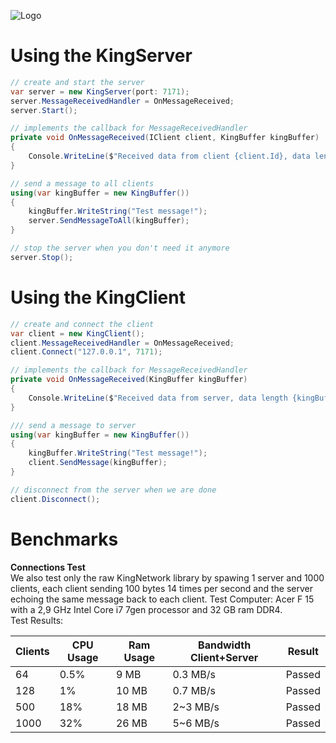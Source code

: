![Logo](https://github.com/Mun1z/KingNetwork/blob/master/resources/logo.png)

# Using the KingServer
```C#
// create and start the server
var server = new KingServer(port: 7171);
server.MessageReceivedHandler = OnMessageReceived;
server.Start();

// implements the callback for MessageReceivedHandler
private void OnMessageReceived(IClient client, KingBuffer kingBuffer)
{
    Console.WriteLine($"Received data from client {client.Id}, data length {kingBuffer.Length()}");
}

// send a message to all clients
using(var kingBuffer = new KingBuffer())
{
    kingBuffer.WriteString("Test message!");
    server.SendMessageToAll(kingBuffer);
}

// stop the server when you don't need it anymore
server.Stop();
```

# Using the KingClient
```C#
// create and connect the client
var client = new KingClient();
client.MessageReceivedHandler = OnMessageReceived;
client.Connect("127.0.0.1", 7171);

// implements the callback for MessageReceivedHandler
private void OnMessageReceived(KingBuffer kingBuffer)
{
    Console.WriteLine($"Received data from server, data length {kingBuffer.Length()}");
}

/// send a message to server
using(var kingBuffer = new KingBuffer())
{
    kingBuffer.WriteString("Test message!");
    client.SendMessage(kingBuffer);
}

// disconnect from the server when we are done
client.Disconnect();
```

# Benchmarks

**Connections Test**<br/>
We also test only the raw KingNetwork library by spawing 1 server and 1000 clients, each client sending 100 bytes 14 times per second and the server echoing the same message back to each client.
Test Computer: Acer F 15 with a 2,9 GHz Intel Core i7 7gen processor and 32 GB ram DDR4.<br/>
Test Results:<br/>

| Clients | CPU Usage | Ram Usage | Bandwidth Client+Server  | Result |
| ------- | ----------| --------- | ------------------------ | ------ |
|  64     |      0.5% |      9 MB |         0.3 MB/s         | Passed |
|  128    |        1% |     10 MB |         0.7 MB/s         | Passed |
|  500    |       18% |     18 MB |         2~3 MB/s         | Passed |
|  1000   |       32% |     26 MB |         5~6 MB/s         | Passed |
